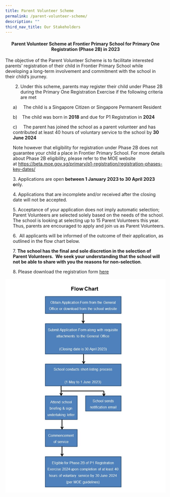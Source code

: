 ```yaml
---
title: Parent Volunteer Scheme
permalink: /parent-volunteer-scheme/
description: ""
third_nav_title: Our Stakeholders
---
```

<h4 style="text-align: center;"><strong>Parent Volunteer Scheme at Frontier Primary School for Primary One Registration (Phase 2B) in 2023</strong></h4>

<p>The objective of the Parent Volunteer Scheme is to facilitate interested parents&rsquo; registration of their child in Frontier Primary School while developing a long-term involvement and commitment with the school in their child&rsquo;s journey.</p>
<ol start="2">
	
2. Under this scheme, parents may register their child under Phase 2B during the Primary One Registration Exercise if the following criteria are met<br>
	
a)     The child is a Singapore Citizen or Singapore Permanent Resident

b)    The child was born in <b>2018</b> and due for P1 Registration in <b>2024</b>

c)     The parent has joined the school as a parent volunteer and has contributed at least 40 hours of voluntary service to the school by <b>30 June 2024</b>

Note however that eligibility for registration under Phase 2B does not guarantee your child a place in Frontier Primary School. For more details about Phase 2B eligibility, please refer to the MOE website at https://beta.moe.gov.sg/primary/p1-registration/registration-phases-key-dates/

3\. Applications are open **between 1 January 2023 to 30 April 2023 o**nly.

4\. Applications that are incomplete and/or received after the closing date will not be accepted.

5\. Acceptance of your application does not imply automatic selection; Parent Volunteers are selected solely based on the needs of the school. The school is looking at selecting up to 15 Parent Volunteers this year. Thus, parents are encouraged to apply and join us as Parent Volunteers.

6\.  All applicants will be informed of the outcome of their application, as outlined in the flow chart below.

7. **The school has the final and sole discretion in the selection of Parent Volunteers.  We seek your understanding that the school will not be able to share with you the reasons for non-selection**.

8\. Please download the registration form [here](/files/FPS-PV-Application-Form-2023.pdf)
</ol>
<img src="/images/PVflowchart2023.jpg">